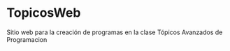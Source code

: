 # TopicosWeb
Sitio web para la  creación de programas en la clase Tópicos Avanzados de Programacion
